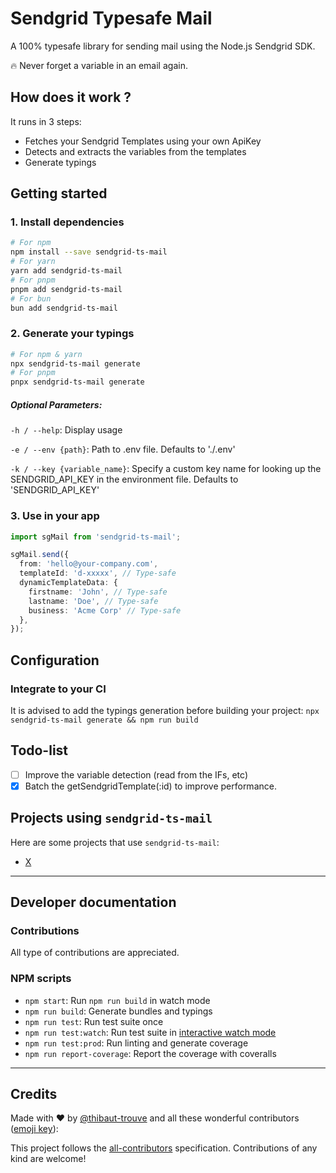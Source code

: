 # Sendgrid Typesafe Mail

A 100% typesafe library for sending mail using the Node.js Sendgrid SDK.

🔥 Never forget a variable in an email again.

## How does it work ?
It runs in 3 steps:
- Fetches your Sendgrid Templates using your own ApiKey
- Detects and extracts the variables from the templates
- Generate typings

## Getting started

### 1. Install dependencies
```bash
# For npm
npm install --save sendgrid-ts-mail
# For yarn
yarn add sendgrid-ts-mail
# For pnpm
pnpm add sendgrid-ts-mail
# For bun
bun add sendgrid-ts-mail
```

### 2. Generate your typings
```bash
# For npm & yarn
npx sendgrid-ts-mail generate
# For pnpm
pnpx sendgrid-ts-mail generate
```
##### Optional Parameters:
`-h / --help`: Display usage

`-e / --env {path}`: Path to .env file. Defaults to './.env'

`-k / --key {variable_name}`: Specify a custom key name for looking up the SENDGRID_API_KEY in the environment file. Defaults to 'SENDGRID_API_KEY'


### 3. Use in your app
```ts
import sgMail from 'sendgrid-ts-mail';

sgMail.send({
  from: 'hello@your-company.com',
  templateId: 'd-xxxxx', // Type-safe
  dynamicTemplateData: {
    firstname: 'John', // Type-safe
    lastname: 'Doe', // Type-safe
    business: 'Acme Corp' // Type-safe
  },
});

```

## Configuration 

### Integrate to your CI
It is advised to add the typings generation before building your project:
`npx sendgrid-ts-mail generate && npm run build`


## Todo-list
- [ ] Improve the variable detection (read from the IFs, etc)
- [x] Batch the getSendgridTemplate(:id) to improve performance.

## Projects using `sendgrid-ts-mail`

Here are some projects that use `sendgrid-ts-mail`:

- [X](https://github.com/)

---
## Developer documentation

### Contributions

All type of contributions are appreciated. 

### NPM scripts

- `npm start`: Run `npm run build` in watch mode
- `npm run build`: Generate bundles and typings
- `npm run test`: Run test suite once
- `npm run test:watch`: Run test suite in [interactive watch mode](http://facebook.github.io/jest/docs/cli.html#watch)
- `npm run test:prod`: Run linting and generate coverage
- `npm run report-coverage`: Report the coverage with coveralls

--- 
## Credits

Made with :heart: by [@thibaut-trouve](https://twitter.com/thibaut-trouve) and all these wonderful contributors ([emoji key](https://github.com/kentcdodds/all-contributors#emoji-key)):

<!-- ALL-CONTRIBUTORS-LIST:START - Do not remove or modify this section -->
<!-- prettier-ignore -->
<!-- ALL-CONTRIBUTORS-LIST:END -->

This project follows the [all-contributors](https://github.com/all-contributors/all-contributors) specification. Contributions of any kind are welcome!
